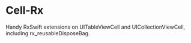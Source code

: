 # Cell-Rx
Handy RxSwift extensions on UITableViewCell and UICollectionViewCell, including rx_reusableDisposeBag.
